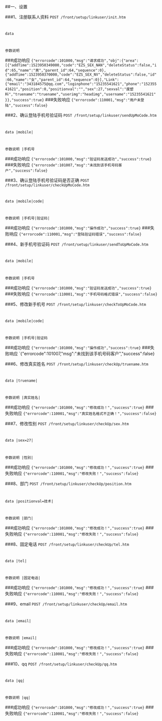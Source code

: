 ##一、设置

###1、注册联系人资料
 ```POST /front/setup/linkuser/init.htm```
#
```data  ```

#
```参数说明 ```

###成功响应
    `{"errorcode":101000,"msg":"请求成功","obj":{"area":[{"addTime":1523950349000,"code":"EZS_SEX_NAN","deleteStatus":false,"id":65,"name":"男","parent_id":64,"sequence":0},{"addTime":1523950370000,"code":"EZS_SEX_NV","deleteStatus":false,"id":66,"name":"女","parent_id":64,"sequence":0}],"Link":{"email":"343184575@qq.com","loginphone":"15235541621","phone":"15235541621","position":0,"positionval":"","sex":27,"sexval":"废塑料","truename":"truename","userimg":"headimg","username":"15235541621"}},"success":true}`
###失败响应
    `{"errorcode":110001,"msg":"用户未登陆","success":false}`


###2、确认登陆手机号验证码
 ```POST /front/setup/linkuser/sendUpMoCode.htm```
#
```data |mobile| ```

#
```参数说明 |手机号 ```

###成功响应
    `{"errorcode":101000,"msg":"验证码发送成功","success":true}`
###失败响应
    `{"errorcode":101007,"msg":"未找到该手机号码客户","success":false}`



###3、确认登陆手机号验证码是否正确
 ```POST /front/setup/linkuser/checkUpMoCode.htm```
#
```data |mobile|code| ```

#
```参数说明 |手机号|验证码| ```

###成功响应
    `{"errorcode":101000,"msg":"操作成功","success":true}`
###失败响应
    `{"errorcode":110001,"msg":"登陆验证码错误","success":false}`



###4、新手机号验证码
 ```POST /front/setup/linkuser/sendToUpMoCode.htm```
#
```data |mobile| ```

#
```参数说明 |手机号 ```

###成功响应
    `{"errorcode":101000,"msg":"验证码发送成功","success":true}`
###失败响应
    `{"errorcode":110001,"msg":"手机号码格式错误","success":false}`


###5、修改新手机号
 ```POST /front/setup/linkuser/checkToUpMoCode.htm```
#
```data |mobile|code| ```

#
```参数说明 |手机号|验证码 ```

###成功响应
    `{"errorcode":101000,"msg":"操作成功","success":true}`
###失败响应
    `{"errorcode":101007,"msg":"未找到该手机号码客户","success":false}



###6、修改真实姓名
 ```POST /front/setup/linkuser/checkUp/truename.htm```
#
```data |truename| ```

#
```参数说明 |真实姓名| ```

###成功响应
    `{"errorcode":101000,"msg":"修改成功！","success":true}`
###失败响应
    `{"errorcode":110001,"msg":"真实姓名格式不正确！","success":false}`



###7、修改性别
 ```POST /front/setup/linkuser/checkUp/sex.htm```
#
```data |sex=27| ```

#
```参数说明 |性别| ```

###成功响应
    `{"errorcode":101000,"msg":"修改成功！","success":true}`
###失败响应
    `{"errorcode":110001,"msg":"修改失败！","success":false}`


###8、部门
 ```POST /front/setup/linkuser/checkUp/position.htm```
#
```data |positionval=技术| ```

#
```参数说明 |部门| ```

###成功响应
    `{"errorcode":101000,"msg":"修改成功！","success":true}`
###失败响应
    `{"errorcode":110001,"msg":"修改失败！","success":false}`


###8、固定电话
 ```POST /front/setup/linkuser/checkUp/tel.htm```
#
```data |tel| ```

#
```参数说明 |固定电话| ```

###成功响应
    `{"errorcode":101000,"msg":"修改成功！","success":true}`
###失败响应
    `{"errorcode":110001,"msg":"修改失败！","success":false}`

###9、email
 ```POST /front/setup/linkuser/checkUp/email.htm```
#
```data |email| ```

#
```参数说明 |email| ```

###成功响应
    `{"errorcode":101000,"msg":"修改成功！","success":true}`
###失败响应
    `{"errorcode":110001,"msg":"修改失败！","success":false}`


###10、qq
 ```POST /front/setup/linkuser/checkUp/qq.htm```
#
```data |qq| ```

#
```参数说明 |qq| ```

###成功响应
    `{"errorcode":101000,"msg":"修改成功！","success":true}`
###失败响应
    `{"errorcode":110001,"msg":"修改失败！","success":false}`

